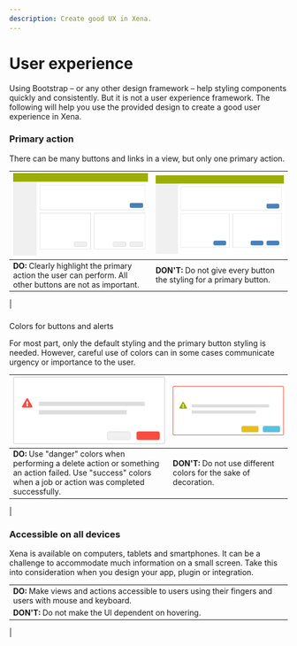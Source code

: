 ```yaml
---
description: Create good UX in Xena.
---
```


# User experience

Using Bootstrap – or any other design framework – help styling components quickly and consistently. But it is not a user experience framework. The following will help you use the provided design to create a good user experience in Xena.

### Primary action

There can be many buttons and links in a view, but only one primary action.

| ![](../.gitbook/assets/buttonsdo.svg)  | ![](../.gitbook/assets/buttonsdont.svg)  |
| :--- | :--- |
| **DO:** Clearly highlight the primary action the user can perform. All other buttons are not as important. | **DON'T:** Do not give every button the styling for a primary button.
 |

### 
Colors for buttons and alerts

For most part, only the default styling and the primary button styling is needed. However, careful use of colors can in some cases communicate urgency or importance to the user.

| ![](../.gitbook/assets/colorsdo.svg)  | ![](../.gitbook/assets/colorsdont.svg)  |
| :--- | :--- |
| **DO:** Use "danger" colors when performing a delete action or something an action failed. Use "success" colors when a job or action was completed successfully. | **DON'T:** Do not use different colors for the sake of decoration.

 |

### Accessible on all devices

Xena is available on computers, tablets and smartphones. It can be a challenge to accommodate much information on a small screen. Take this into consideration when you design your app, plugin or integration.

|  |  |
| :--- | :--- |
| **DO:** Make views and actions accessible to users using their fingers and users with mouse and keyboard.
 | **DON'T:** Do not make the UI dependent on hovering.
 |

